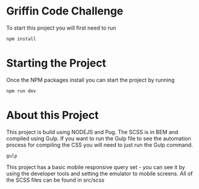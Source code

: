 # Griffin Code Challenge
To start this project you will first need to run 
```bash
npm install
```

# Starting the Project
Once the NPM packages install you can start the project by running
```bash
npm run dev
```
# About this Project
This project is build using NODEJS and Pug. The SCSS is in BEM and compiled using Gulp.
If you want to run the Gulp file to see the automation process for compiling the CSS you will need to just run the Gulp command.
```bash
gulp
```
This project has a basic mobile responsive query set - you can see it by using the developer tools and setting the emulator to mobile screens. All of the SCSS files can be found in src/scss
